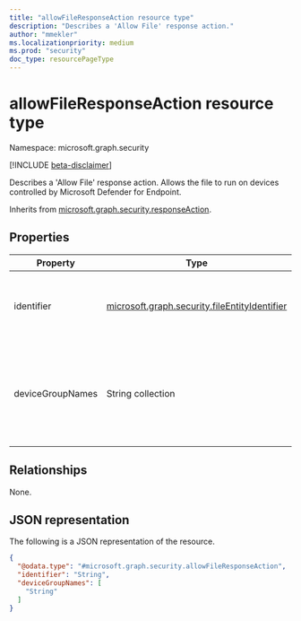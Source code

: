 ```yaml
---
title: "allowFileResponseAction resource type"
description: "Describes a 'Allow File' response action."
author: "mmekler"
ms.localizationpriority: medium
ms.prod: "security"
doc_type: resourcePageType
---
```


# allowFileResponseAction resource type

Namespace: microsoft.graph.security

[!INCLUDE [beta-disclaimer](../../includes/beta-disclaimer.md)]

Describes a 'Allow File' response action.
Allows the file to run on devices controlled by Microsoft Defender for Endpoint.

Inherits from [microsoft.graph.security.responseAction](../resources/security-responseaction.md).

## Properties

| Property         | Type                                                                                                        | Description                                                                                                                                                                                                     |
|------------------|-------------------------------------------------------------------------------------------------------------|-----------------------------------------------------------------------------------------------------------------------------------------------------------------------------------------------------------------|
| identifier       | [microsoft.graph.security.fileEntityIdentifier](../resources/enums-security.md#fileEntityIdentifier-values) | Unique identifier for the response action. The possible values are: `sha1`, `initiatingProcessSHA1`, `sha256`, `initiatingProcessSHA256`, `unknownFutureValue`.                                                 |
| deviceGroupNames | String collection                                                                                           | Device groups to which the actions set in the custom detection rule are applied. Additional info: https://learn.microsoft.com/en-us/microsoft-365/security/defender-endpoint/machine-groups?view=o365-worldwide |


## Relationships
None.

## JSON representation
The following is a JSON representation of the resource.
<!-- {
  "blockType": "resource",
  "@odata.type": "microsoft.graph.security.allowFileResponseAction"
}
-->
``` json
{
  "@odata.type": "#microsoft.graph.security.allowFileResponseAction",
  "identifier": "String",
  "deviceGroupNames": [
    "String"
  ]
}
```

